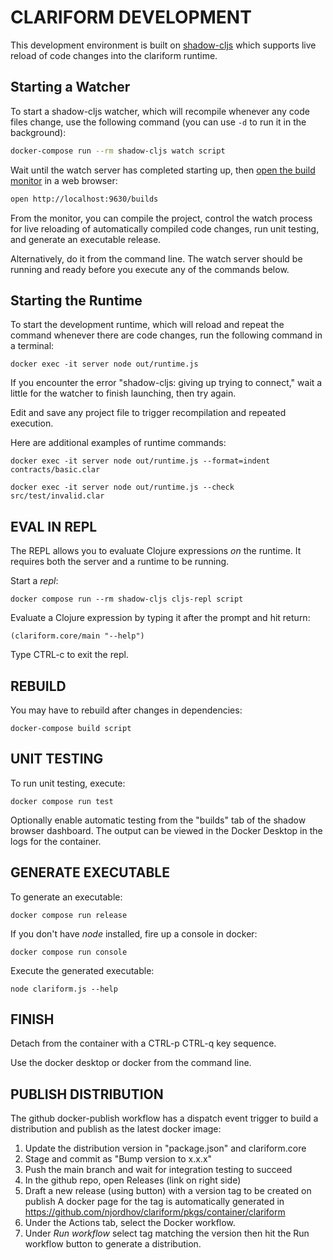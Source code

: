 # CLARIFORM DEVELOPMENT

This development environment is built on [shadow-cljs](https://github.com/thheller/shadow-cljs) which supports live reload of code changes into the clariform runtime.

## Starting a Watcher

To start a shadow-cljs watcher, which will recompile whenever any code files change, use the following command (you can use `-d` to run it in the background):

```bash
docker-compose run --rm shadow-cljs watch script
```

Wait until the watch server has completed starting up, then [open the build monitor](http://localhost:9630/builds) in a web browser:

```bash
open http://localhost:9630/builds
```

From the monitor, you can compile the project, control the watch process for live reloading of automatically compiled code changes, run unit testing,
and generate an executable release.

Alternatively, do it from the command line. The watch server should be running and ready before you execute any of the commands below.

## Starting the Runtime

To start the development runtime, which will reload and repeat the command whenever there are code changes, run the following command in a terminal:

```
docker exec -it server node out/runtime.js
```

If you encounter the error "shadow-cljs: giving up trying to connect," wait a little for the watcher to finish launching, then try again.

Edit and save any project file to trigger recompilation and repeated execution.

Here are additional examples of runtime commands:

```
docker exec -it server node out/runtime.js --format=indent contracts/basic.clar
```

```
docker exec -it server node out/runtime.js --check src/test/invalid.clar
```

## EVAL IN REPL 

The REPL allows you to evaluate Clojure expressions _on_ the runtime. 
It requires both the server and a runtime to be running.

Start a _repl_: 

```
docker compose run --rm shadow-cljs cljs-repl script
```

Evaluate a Clojure expression by typing it after the prompt and hit return:

```
(clariform.core/main "--help")
```

Type CTRL-c to exit the repl.

## REBUILD

You may have to rebuild after changes in dependencies:

```
docker-compose build script
```

## UNIT TESTING 

To run unit testing, execute:

```
docker compose run test
```

Optionally enable automatic testing from the "builds" tab of the shadow browser 
dashboard. The output can be viewed in the Docker Desktop in the logs for the
container.

## GENERATE EXECUTABLE

To generate an executable:

```
docker compose run release
```

If you don't have _node_ installed, fire up a console in docker:

```
docker compose run console
```

Execute the generated executable:

```
node clariform.js --help
```

## FINISH

Detach from the container with a CTRL-p CTRL-q key sequence.

Use the docker desktop or docker from the command line.

## PUBLISH DISTRIBUTION

The github docker-publish workflow has a dispatch event trigger 
to build a distribution and publish as the latest docker image:

1. Update the distribution version in "package.json" and clariform.core
2. Stage and commit as "Bump version to x.x.x"
3. Push the main branch and wait for integration testing to succeed
4. In the github repo, open Releases (link on right side)
5. Draft a new release (using button) with a version tag to be created on publish
   A docker page for the tag is automatically generated in
   https://github.com/njordhov/clariform/pkgs/container/clariform
7. Under the Actions tab, select the Docker workflow. 
8. Under _Run workflow_ select tag matching the version then hit the Run workflow button to generate a distribution.


